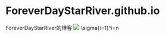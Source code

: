# ForeverDayStarRiver.github.io
ForeverDayStarRiver的博客
![](http://latex.codecogs.com/gif.latex?\\frac{1}{1+sin(x)})
\\sigma{i=1}^i=n
